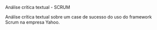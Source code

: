 Análise crítica textual - SCRUM

Análise crítica textual sobre um case de sucesso do uso do framework Scrum na empresa Yahoo.
